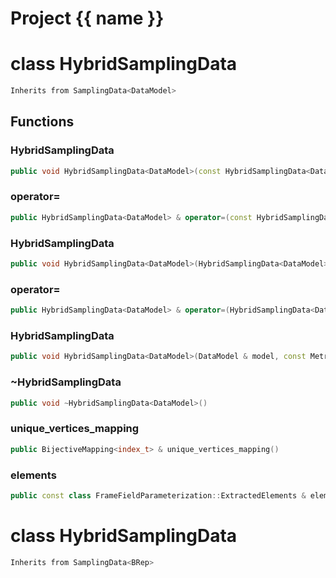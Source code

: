<script setup>
import {useRoute} from 'vitepress'
const {path} = useRoute()
const tokens = path.split('/')
const words = tokens[2].split('-');
for (let i = 0; i < words.length; i++) {
    words[i] = words[i].charAt(0).toUpperCase() + words[i].slice(1);
    words[i] = words[i].replace('geode', 'Geode')
}
const name = words.join('-');
</script>
# Project {{ name }}

# class HybridSamplingData


```cpp
Inherits from SamplingData<DataModel>
```



## Functions

### HybridSamplingData

```cpp
public void HybridSamplingData<DataModel>(const HybridSamplingData<DataModel> & )
```


### operator=

```cpp
public HybridSamplingData<DataModel> & operator=(const HybridSamplingData<DataModel> & )
```


### HybridSamplingData

```cpp
public void HybridSamplingData<DataModel>(HybridSamplingData<DataModel> && )
```


### operator=

```cpp
public HybridSamplingData<DataModel> & operator=(HybridSamplingData<DataModel> && )
```


### HybridSamplingData

```cpp
public void HybridSamplingData<DataModel>(DataModel & model, const Metric<dimension> & metric, const class FrameFieldParameterization::ExtractedElements & elements)
```


### ~HybridSamplingData

```cpp
public void ~HybridSamplingData<DataModel>()
```


### unique_vertices_mapping

```cpp
public BijectiveMapping<index_t> & unique_vertices_mapping()
```


### elements

```cpp
public const class FrameFieldParameterization::ExtractedElements & elements()
```




# class HybridSamplingData


```cpp
Inherits from SamplingData<BRep>
```



